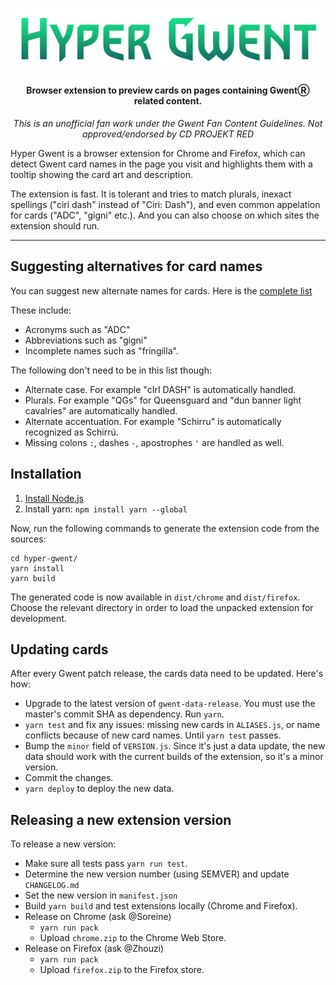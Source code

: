 <h1 align="center"><img src="./hyper-gwent-logo.png" alt="Hyper Gwent" /></h1>
<h4 align="center">Browser extension to preview cards on pages containing GwentⓇ related content.</h4>
<p align="center"><i>This is an unofficial fan work under the Gwent Fan Content Guidelines. Not approved/endorsed by CD PROJEKT RED</i></p>

Hyper Gwent is a browser extension for Chrome and Firefox, which can detect Gwent card names in the page you visit and highlights them with a tooltip showing the card art and description. 

The extension is fast. It is tolerant and tries to match plurals, inexact spellings ("ciri dash" instead of "Ciri: Dash"), and even common appelation for cards ("ADC", "gigni" etc.). And you can also choose on which sites the extension should run.

---

## Suggesting alternatives for card names

You can suggest new alternate names for cards. Here is the [complete list](https://github.com/Soreine/hyper-gwent/blob/master/core/data/static/ALIASES.js)

These include:

- Acronyms such as "ADC"
- Abbreviations such as "gigni"
- Incomplete names such as "fringilla".

The following don't need to be in this list though:

- Alternate case. For example "cIrI DASH" is automatically handled.
- Plurals. For example "QGs" for Queensguard and "dun banner light cavalries" are automatically handled.
- Alternate accentuation. For example "Schirru" is automatically recognized as Schirrú.
- Missing colons `:`, dashes `-`, apostrophes `'` are handled as well.

## Installation

1. [Install Node.js](https://nodejs.org/)
2. Install yarn: `npm install yarn --global`

Now, run the following commands to generate the extension code from the sources:

```
cd hyper-gwent/
yarn install
yarn build
```

The generated code is now available in `dist/chrome` and `dist/firefox`.
Choose the relevant directory in order to load the unpacked extension for development.

## Updating cards

After every Gwent patch release, the cards data need to be updated. Here's how:

- Upgrade to the latest version of `gwent-data-release`. You must use the master's commit SHA as dependency. Run `yarn`.
- `yarn test` and fix any issues: missing new cards in `ALIASES.js`, or name conflicts because of new card names. Until `yarn test` passes.
- Bump the `minor` field of `VERSION.js`. Since it's just a data update, the new data should work with the current builds of the extension, so it's a minor version.
- Commit the changes.
- `yarn deploy` to deploy the new data.

## Releasing a new extension version

To release a new version:

- Make sure all tests pass `yarn run test`.
- Determine the new version number (using SEMVER) and update `CHANGELOG.md`
- Set the new version in `manifest.json`
- Build `yarn build` and test extensions locally (Chrome and Firefox).
- Release on Chrome (ask @Soreine)
  - `yarn run pack`
  - Upload `chrome.zip` to the Chrome Web Store.
- Release on Firefox (ask @Zhouzi)
  - `yarn run pack`
  - Upload `firefox.zip` to the Firefox store.

